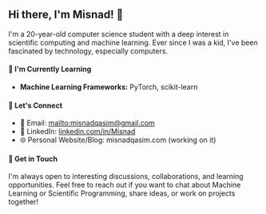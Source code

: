 ## Hi there, I'm Misnad! 👋

I'm a 20-year-old computer science student with a deep interest in scientific computing and machine learning. Ever since I was a kid, I've been fascinated by technology, especially computers.

#### 🌱 I'm Currently Learning

- **Machine Learning Frameworks:** PyTorch, scikit-learn

#### 🤝 Let's Connect

- 📧 Email: [mailto:misnadqasim@gmail.com](misnadqasim@gmail.com)
- 💼 LinkedIn: [linkedin.com/in/Misnad](linkedin.com/in/Misnad)
- 🌐 Personal Website/Blog: misnadqasim.com (working on it)

#### 💬 Get in Touch

I'm always open to interesting discussions, collaborations, and learning opportunities. Feel free to reach out if you want to chat about Machine Learning or Scientific Programming, share ideas, or work on projects together!
